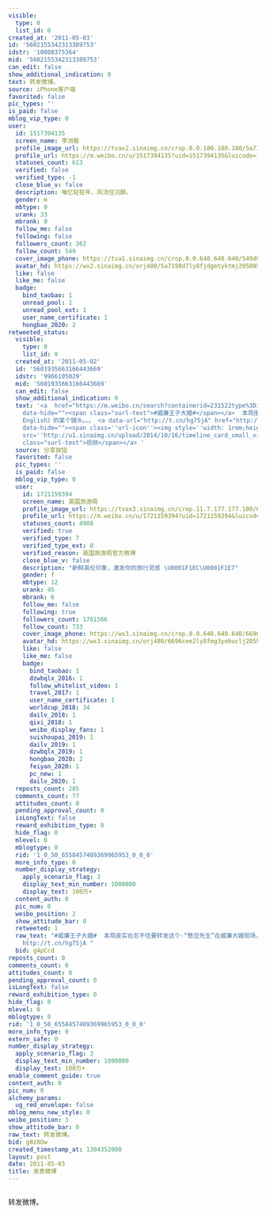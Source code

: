 ```yaml
---
visible:
  type: 0
  list_id: 0
created_at: '2011-05-03'
id: '5602155342313389753'
idstr: '10008375364'
mid: '5602155342313389753'
can_edit: false
show_additional_indication: 0
text: 转发微博。
source: iPhone客户端
favorited: false
pic_types: ''
is_paid: false
mblog_vip_type: 0
user:
  id: 1517394135
  screen_name: 李消极
  profile_image_url: https://tvax2.sinaimg.cn/crop.0.0.180.180.180/5a7198d7ly8fjdgmtyktmj20500500so.jpg?KID=imgbed,tva&Expires=1606400053&ssig=75IMk5KRgf
  profile_url: https://m.weibo.cn/u/1517394135?uid=1517394135&luicode=10000011&lfid=2304131517394135_-_WEIBO_SECOND_PROFILE_WEIBO
  statuses_count: 613
  verified: false
  verified_type: -1
  close_blue_v: false
  description: 唯忆轻狂年，风流任沉醉。
  gender: m
  mbtype: 0
  urank: 33
  mbrank: 0
  follow_me: false
  following: false
  followers_count: 362
  follow_count: 549
  cover_image_phone: https://tva1.sinaimg.cn/crop.0.0.640.640.640/549d0121tw1egm1kjly3jj20hs0hsq4f.jpg
  avatar_hd: https://wx2.sinaimg.cn/orj480/5a7198d7ly8fjdgmtyktmj20500500so.jpg
  like: false
  like_me: false
  badge:
    bind_taobao: 1
    unread_pool: 1
    unread_pool_ext: 1
    user_name_certificate: 1
    hongbao_2020: 2
retweeted_status:
  visible:
    type: 0
    list_id: 0
  created_at: '2011-05-02'
  id: '5601935663166443669'
  idstr: '9966105029'
  mid: '5601935663166443669'
  can_edit: false
  show_additional_indication: 0
  text: '<a  href="https://m.weibo.cn/search?containerid=231522type%3D1%26t%3D10%26q%3D%23%E5%A8%81%E5%BB%89%E7%8E%8B%E5%AD%90%E5%A4%A7%E5%A9%9A%23&isnewpage=1&luicode=10000011&lfid=2304131517394135_-_WEIBO_SECOND_PROFILE_WEIBO"
    data-hide=""><span class="surl-text">#威廉王子大婚#</span></a>  本局座实在忍不住要转发这个-“憨豆先生”在威廉大婚现场，怎么看都以为是电影《Johnny
    English》的某个镜头。。。 <a data-url="http://t.cn/hg75jA" href="http://video.sina.com.cn/p/ent/s/u/2011-04-30/012961326901.html?url_type=1&object_type=&pos=1&luicode=10000011&lfid=2304131517394135_-_WEIBO_SECOND_PROFILE_WEIBO"
    data-hide=""><span class=''url-icon''><img style=''width: 1rem;height: 1rem''
    src=''http://u1.sinaimg.cn/upload/2014/10/16/timeline_card_small_video_default.png''></span><span
    class="surl-text">视频</span></a> '
  source: 分享按钮
  favorited: false
  pic_types: ''
  is_paid: false
  mblog_vip_type: 0
  user:
    id: 1721159394
    screen_name: 英国旅游局
    profile_image_url: https://tvax3.sinaimg.cn/crop.11.7.177.177.180/6696cee2ly8fmg3yebuclj205k05k0so.jpg?KID=imgbed,tva&Expires=1606400053&ssig=E5W41dXt5E
    profile_url: https://m.weibo.cn/u/1721159394?uid=1721159394&luicode=10000011&lfid=2304131517394135_-_WEIBO_SECOND_PROFILE_WEIBO
    statuses_count: 4908
    verified: true
    verified_type: 7
    verified_type_ext: 0
    verified_reason: 英国旅游局官方微博
    close_blue_v: false
    description: "新鲜英伦印象，激发你的旅行灵感 \U0001F1EC\U0001F1E7"
    gender: f
    mbtype: 12
    urank: 45
    mbrank: 6
    follow_me: false
    following: true
    followers_count: 1761566
    follow_count: 733
    cover_image_phone: https://wx3.sinaimg.cn/crop.0.0.640.640.640/6696cee2gy1fn3j3ygmw4j20e80e80ud.jpg
    avatar_hd: https://wx3.sinaimg.cn/orj480/6696cee2ly8fmg3yebuclj205k05k0so.jpg
    like: false
    like_me: false
    badge:
      bind_taobao: 1
      dzwbqlx_2016: 1
      follow_whitelist_video: 1
      travel_2017: 1
      user_name_certificate: 1
      worldcup_2018: 34
      dailv_2018: 1
      qixi_2018: 1
      weibo_display_fans: 1
      suishoupai_2019: 1
      dailv_2019: 1
      dzwbqlx_2019: 1
      hongbao_2020: 2
      feiyan_2020: 1
      pc_new: 1
      dailv_2020: 1
  reposts_count: 285
  comments_count: 77
  attitudes_count: 0
  pending_approval_count: 0
  isLongText: false
  reward_exhibition_type: 0
  hide_flag: 0
  mlevel: 0
  mblogtype: 0
  rid: '1_0_50_6558457409369965953_0_0_0'
  more_info_type: 0
  number_display_strategy:
    apply_scenario_flag: 3
    display_text_min_number: 1000000
    display_text: 100万+
  content_auth: 0
  pic_num: 0
  weibo_position: 2
  show_attitude_bar: 0
  retweeted: 1
  raw_text: "#威廉王子大婚#  本局座实在忍不住要转发这个-“憨豆先生”在威廉大婚现场，怎么看都以为是电影《Johnny English》的某个镜头。。。
    http://t.cn/hg75jA ​​​"
  bid: g4pCcd
reposts_count: 0
comments_count: 0
attitudes_count: 0
pending_approval_count: 0
isLongText: false
reward_exhibition_type: 0
hide_flag: 0
mlevel: 0
mblogtype: 0
rid: '1_0_50_6558457409369965953_0_0_0'
more_info_type: 0
extern_safe: 0
number_display_strategy:
  apply_scenario_flag: 3
  display_text_min_number: 1000000
  display_text: 100万+
enable_comment_guide: true
content_auth: 0
pic_num: 0
alchemy_params:
  ug_red_envelope: false
mblog_menu_new_style: 0
weibo_position: 3
show_attitude_bar: 0
raw_text: 转发微博。
bid: g8z8Ow
created_timestamp_at: 1304352000
layout: post
date: 2011-05-03
title: 发表微博
---
```


![]()

转发微博。

